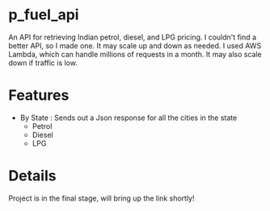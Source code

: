 # p_fuel_api
An API for retrieving Indian petrol, diesel, and LPG pricing. I couldn't find a better API, so I made one. It may scale up and down as needed. I used AWS Lambda, which can handle millions of requests in a month. It may also scale down if traffic is low.

# Features
- By State : Sends out a Json response for all the cities in the state
    - Petrol
    - Diesel
    - LPG

# Details
Project is in the final stage, will bring up the link shortly!
